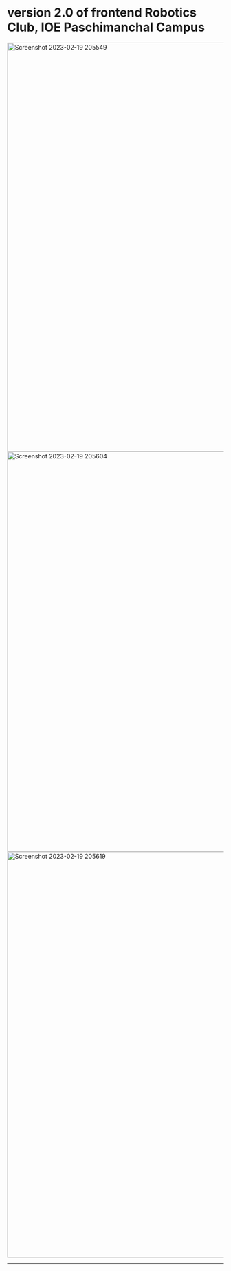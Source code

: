 # version 2.0 of frontend Robotics Club, IOE Paschimanchal Campus
<img width="949" alt="Screenshot 2023-02-19 205549" src="https://user-images.githubusercontent.com/43769682/219956827-073516e0-2559-4b33-930f-a51969eebcf6.png">
<img width="929" alt="Screenshot 2023-02-19 205604" src="https://user-images.githubusercontent.com/43769682/219956833-a47b4d73-1a8d-4202-8288-b40e61798e04.png">
<img width="942" alt="Screenshot 2023-02-19 205619" src="https://user-images.githubusercontent.com/43769682/219956837-c4ee4489-acbe-4004-befc-972fa7ea7f37.png">

----
